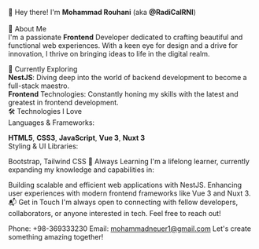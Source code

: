 👋 Hey there! I'm **Mohammad Rouhani** (aka **@RadiCalRNI**)<br /> <br /> 
🌟 About Me<br /> 
I'm a passionate **Frontend** Developer dedicated to crafting beautiful and functional web experiences. With a keen eye for design and a drive for innovation, I thrive on bringing ideas to life in the digital realm.<br /> 

🚀 Currently Exploring<br /> 
**NestJS**: Diving deep into the world of backend development to become a full-stack maestro.<br /> 
**Frontend** Technologies: Constantly honing my skills with the latest and greatest in frontend development.<br /> 
🛠️ Technologies I Love<br /> 
Languages & Frameworks:

**HTML5**, **CSS3**, **JavaScript**, **Vue 3**, **Nuxt 3**<br /> 
Styling & UI Libraries:<br /> 

Bootstrap, Tailwind CSS
🌱 Always Learning
I'm a lifelong learner, currently expanding my knowledge and capabilities in:

Building scalable and efficient web applications with NestJS.
Enhancing user experiences with modern frontend frameworks like Vue 3 and Nuxt 3.
📬 Get in Touch
I'm always open to connecting with fellow developers, collaborators, or anyone interested in tech. Feel free to reach out!

Phone: +98-369333230
Email: mohammadneuer1@gmail.com
Let's create something amazing together!
